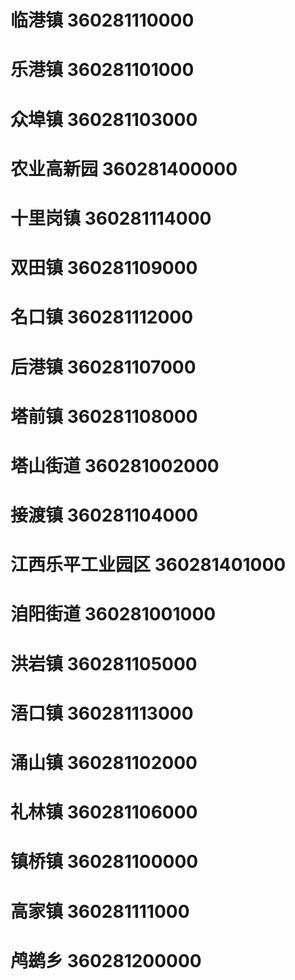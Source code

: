 # 临港镇 360281110000
# 乐港镇 360281101000
# 众埠镇 360281103000
# 农业高新园 360281400000
# 十里岗镇 360281114000
# 双田镇 360281109000
# 名口镇 360281112000
# 后港镇 360281107000
# 塔前镇 360281108000
# 塔山街道 360281002000
# 接渡镇 360281104000
# 江西乐平工业园区 360281401000
# 洎阳街道 360281001000
# 洪岩镇 360281105000
# 浯口镇 360281113000
# 涌山镇 360281102000
# 礼林镇 360281106000
# 镇桥镇 360281100000
# 高家镇 360281111000
# 鸬鹚乡 360281200000
